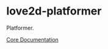 # love2d-platformer
Platformer.

[Core Documentation](https://github.com/LeJuiceBOX/love2d-platformer/wiki)